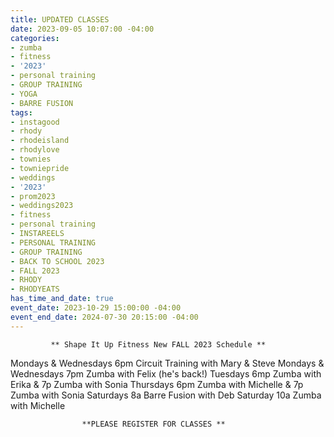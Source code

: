 ```yaml
---
title: UPDATED CLASSES
date: 2023-09-05 10:07:00 -04:00
categories:
- zumba
- fitness
- '2023'
- personal training
- GROUP TRAINING
- YOGA
- BARRE FUSION
tags:
- instagood
- rhody
- rhodeisland
- rhodylove
- townies
- towniepride
- weddings
- '2023'
- prom2023
- weddings2023
- fitness
- personal training
- INSTAREELS
- PERSONAL TRAINING
- GROUP TRAINING
- BACK TO SCHOOL 2023
- FALL 2023
- RHODY
- RHODYEATS
has_time_and_date: true
event_date: 2023-10-29 15:00:00 -04:00
event_end_date: 2024-07-30 20:15:00 -04:00
---
```


             ** Shape It Up Fitness New FALL 2023 Schedule **
         


Mondays & Wednesdays 6pm  Circuit Training with Mary & Steve
Mondays & Wednesdays 7pm  Zumba with Felix (he's back!)
Tuesdays             6mp  Zumba with Erika & 7p Zumba with Sonia
Thursdays            6pm  Zumba with Michelle & 7p Zumba with Sonia
Saturdays            8a   Barre Fusion with Deb 
Saturday             10a  Zumba with Michelle 

                    **PLEASE REGISTER FOR CLASSES **
